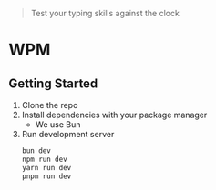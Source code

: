 > Test your typing skills against the clock

# WPM

## Getting Started

1. Clone the repo
2. Install dependencies with your package manager
    - We use Bun
3. Run development server
    ```bash
    bun dev
    npm run dev
    yarn run dev
    pnpm run dev
    ```
